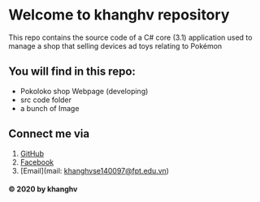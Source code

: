 # Welcome to khanghv repository
This repo contains the source code of a C# core (3.1) application used to manage a shop that selling devices ad toys relating to Pokémon

## You will find in this repo:
* Pokoloko shop Webpage (developing)
* src code folder
* a bunch of Image

## Connect me via
1. [GitHub](https://github.com/khanghv-the-programmer)
2. [Facebook](https://www.facebook.com/huavinhkhangfd3600)
3. [Email](mail: khanghvse140097@fpt.edu.vn)
#### © 2020 by khanghv
